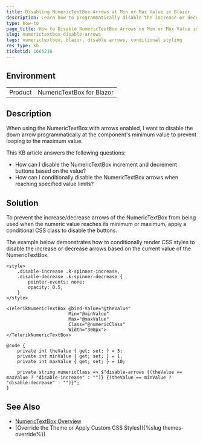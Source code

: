 ```yaml
---
title: Disabling NumericTextBox Arrows at Min or Max Value in Blazor
description: Learn how to programmatically disable the increase or decrease arrows of a NumericTextBox in Blazor when the value reaches its minimum or maximum limit.
type: how-to
page_title: How to Disable NumericTextBox Arrows on Min or Max Value in Blazor
slug: numerictextbox-disable-arrows
tags: numerictextbox, blazor, disable arrows, conditional styling
res_type: kb
ticketid: 1665216
---
```


## Environment

<table>
    <tbody>
	    <tr>
	    	<td>Product</td>
	    	<td>NumericTextBox for Blazor</td>
	    </tr>
    </tbody>
</table>

## Description

When using the NumericTextBox with arrows enabled, I want to disable the down arrow programmatically at the component's minimum value to prevent looping to the maximum value. 

This KB article answers the following questions:

- How can I disable the NumericTextBox increment and decrement buttons based on the value?
- How can I conditionally disable the NumericTextBox arrows when reaching specified value limits?

## Solution

To prevent the increase/decrease arrows of the NumericTextBox from being used when the numeric value reaches its minimum or maximum, apply a conditional CSS class to disable the buttons. 

The example below demonstrates how to conditionally render CSS styles to disable the increase or decrease arrows based on the current value of the NumericTextBox.

````CSHTML
<style>
    .disable-increase .k-spinner-increase,
    .disable-decrease .k-spinner-decrease {
        pointer-events: none;
        opacity: 0.5;
    }
</style>

<TelerikNumericTextBox @bind-Value="@theValue"
                       Min="@minValue"
                       Max="@maxValue"
                       Class="@numericClass"
                       Width="300px">
</TelerikNumericTextBox>

@code {
    private int theValue { get; set; } = 3;
    private int minValue { get; set; } = 1;
    private int maxValue { get; set; } = 10;

    private string numericClass => $"disable-arrows {(theValue == maxValue ? "disable-increase" : "")} {(theValue == minValue ? "disable-decrease" : "")}";
}
````

## See Also

* [NumericTextBox Overview](https://docs.telerik.com/blazor-ui/components/numerictextbox/overview)
* [Override the Theme or Apply Custom CSS Styles]({%slug themes-override%})
